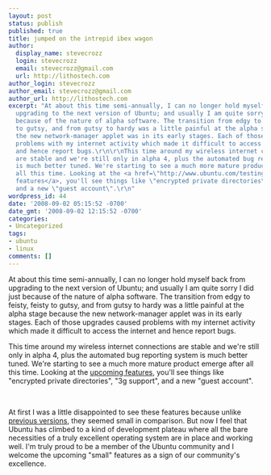 ```yaml
---
layout: post
status: publish
published: true
title: jumped on the intrepid ibex wagon
author:
  display_name: stevecrozz
  login: stevecrozz
  email: stevecrozz@gmail.com
  url: http://lithostech.com
author_login: stevecrozz
author_email: stevecrozz@gmail.com
author_url: http://lithostech.com
excerpt: "At about this time semi-annually, I can no longer hold myself back from
  upgrading to the next version of Ubuntu; and usually I am quite sorry I did just
  because of the nature of alpha software. The transition from edgy to feisty, feisty
  to gutsy, and from gutsy to hardy was a little painful at the alpha stage because
  the new network-manager applet was in its early stages. Each of those upgrades caused
  problems with my internet activity which made it difficult to access the internet
  and hence report bugs.\r\n\r\nThis time around my wireless internet connections
  are stable and we're still only in alpha 4, plus the automated bug reporting system
  is much better tuned. We're starting to see a much more mature product emerge after
  all this time. Looking at the <a href=\"http://www.ubuntu.com/testing/intrepid/alpha4\">upcoming
  features</a>, you'll see things like \"encrypted private directories\", \"3g support\",
  and a new \"guest account\".\r\n"
wordpress_id: 44
date: '2008-09-02 05:15:52 -0700'
date_gmt: '2008-09-02 12:15:52 -0700'
categories:
- Uncategorized
tags:
- ubuntu
- linux
comments: []
---
```

<p>At about this time semi-annually, I can no longer hold myself back from upgrading to the next version of Ubuntu; and usually I am quite sorry I did just because of the nature of alpha software. The transition from edgy to feisty, feisty to gutsy, and from gutsy to hardy was a little painful at the alpha stage because the new network-manager applet was in its early stages. Each of those upgrades caused problems with my internet activity which made it difficult to access the internet and hence report bugs.</p></p>
<p>This time around my wireless internet connections are stable and we're still only in alpha 4, plus the automated bug reporting system is much better tuned. We're starting to see a much more mature product emerge after all this time. Looking at the <a href="http://www.ubuntu.com/testing/intrepid/alpha4">upcoming features</a>, you'll see things like "encrypted private directories", "3g support", and a new "guest account".</p><br />
<a id="more"></a><a id="more-44"></a></p>
<p>At first I was a little disappointed to see these features because unlike <a href="http://www.ubuntu.com/testing/hardy/alpha6">previous versions</a>, they seemed small in comparison. But now I feel that Ubuntu has climbed to a kind of development plateau where all the bare necessities of a truly excellent operating system are in place and working well. I'm truly proud to be a member of the Ubuntu community and I welcome the upcoming "small" features as a sign of our community's excellence.</p></p>
